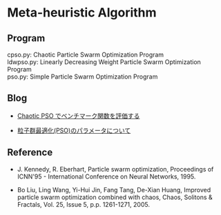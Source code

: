 # Meta-heuristic Algorithm

## Program

cpso.py: Chaotic Particle Swarm Optimization Program  
ldwpso.py: Linearly Decreasing Weight Particle Swarm Optimization Program  
pso.py: Simple Particle Swarm Optimization Program

## Blog

-  [Chaotic PSO でベンチマーク関数を評価する]()

- [粒子群最適化(PSO)のパラメータについて](https://qiita.com/sweater/items/926cc8228ada57309955)

## Reference

-  J. Kennedy, R. Eberhart, Particle swarm optimization,  Proceedings of ICNN'95 - International Conference on Neural Networks, 1995.

- Bo Liu, Ling Wang, Yi-Hui Jin, Fang Tang, De-Xian Huang, Improved particle swarm optimization combined with chaos, Chaos, Solitons & Fractals, Vol. 25, Issue 5, p.p. 1261-1271, 2005.